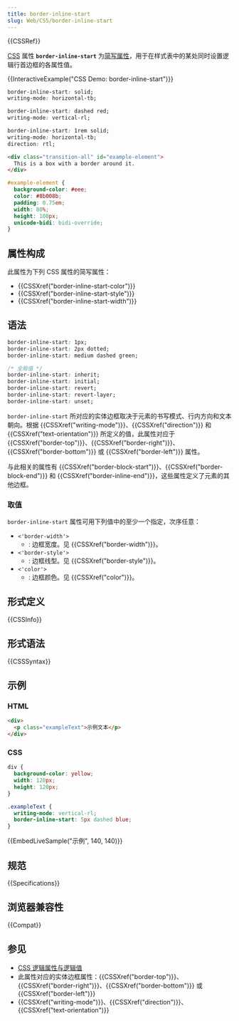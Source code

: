 ```yaml
---
title: border-inline-start
slug: Web/CSS/border-inline-start
---
```


{{CSSRef}}

[CSS](/zh-CN/docs/Web/CSS) 属性 **`border-inline-start`** 为[简写属性](/zh-CN/docs/Web/CSS/Shorthand_properties)，用于在样式表中的某处同时设置逻辑行首边框的各属性值。

{{InteractiveExample("CSS Demo: border-inline-start")}}

```css interactive-example-choice
border-inline-start: solid;
writing-mode: horizontal-tb;
```

```css interactive-example-choice
border-inline-start: dashed red;
writing-mode: vertical-rl;
```

```css interactive-example-choice
border-inline-start: 1rem solid;
writing-mode: horizontal-tb;
direction: rtl;
```

```html interactive-example
<div class="transition-all" id="example-element">
  This is a box with a border around it.
</div>
```

```css interactive-example
#example-element {
  background-color: #eee;
  color: #8b008b;
  padding: 0.75em;
  width: 80%;
  height: 100px;
  unicode-bidi: bidi-override;
}
```

## 属性构成

此属性为下列 CSS 属性的简写属性：

- {{CSSXref("border-inline-start-color")}}
- {{CSSXref("border-inline-start-style")}}
- {{CSSXref("border-inline-start-width")}}

## 语法

```css
border-inline-start: 1px;
border-inline-start: 2px dotted;
border-inline-start: medium dashed green;

/* 全局值 */
border-inline-start: inherit;
border-inline-start: initial;
border-inline-start: revert;
border-inline-start: revert-layer;
border-inline-start: unset;
```

`border-inline-start` 所对应的实体边框取决于元素的书写模式、行内方向和文本朝向。根据 {{CSSXref("writing-mode")}}、{{CSSXref("direction")}} 和 {{CSSXref("text-orientation")}} 所定义的值，此属性对应于 {{CSSXref("border-top")}}、{{CSSXref("border-right")}}、{{CSSXref("border-bottom")}} 或 {{CSSXref("border-left")}} 属性。

与此相关的属性有 {{CSSXref("border-block-start")}}、{{CSSXref("border-block-end")}} 和 {{CSSXref("border-inline-end")}}，这些属性定义了元素的其他边框。

### 取值

`border-inline-start` 属性可用下列值中的至少一个指定，次序任意：

- `<'border-width'>`
  - : 边框宽度。见 {{CSSXref("border-width")}}。
- `<'border-style'>`
  - : 边框线型。见 {{CSSXref("border-style")}}。
- `<'color'>`
  - : 边框颜色。见 {{CSSXref("color")}}。

## 形式定义

{{CSSInfo}}

## 形式语法

{{CSSSyntax}}

## 示例

### HTML

```html
<div>
  <p class="exampleText">示例文本</p>
</div>
```

### CSS

```css
div {
  background-color: yellow;
  width: 120px;
  height: 120px;
}

.exampleText {
  writing-mode: vertical-rl;
  border-inline-start: 5px dashed blue;
}
```

{{EmbedLiveSample("示例", 140, 140)}}

## 规范

{{Specifications}}

## 浏览器兼容性

{{Compat}}

## 参见

- [CSS 逻辑属性与逻辑值](/zh-CN/docs/Web/CSS/CSS_logical_properties_and_values)
- 此属性对应的实体边框属性：{{CSSXref("border-top")}}、{{CSSXref("border-right")}}、{{CSSXref("border-bottom")}} 或 {{CSSXref("border-left")}}
- {{CSSXref("writing-mode")}}、{{CSSXref("direction")}}、{{CSSXref("text-orientation")}}
